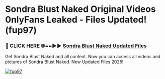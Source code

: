 # Sondra Blust Naked Original Videos 0nlyFans Leaked - Files Updated! (fup97)

<h3>🔴 CLICK HERE 🌐==►► <a href="https://tinyurl.com/yckcrads" rel="nofollow">Sondra Blust Naked Updated Files</a></h3>

Get Sondra Blust Naked and all content. Now you can access all videos and pictures of Sondra Blust Naked. New Updated Files 2025!

[![fup97](https://i.imgur.com/hpKpOFt.gif)](https://tinyurl.com/yckcrads)
